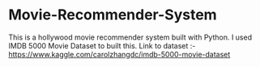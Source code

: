 # Movie-Recommender-System
This is a hollywood movie recommender system built with Python. I used IMDB 5000 Movie Dataset to built this.
Link to dataset :- https://www.kaggle.com/carolzhangdc/imdb-5000-movie-dataset


